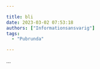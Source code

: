 ```yaml
---

title: bli
date: 2023-03-02 07:53:18
authors: ["Informationsansvarig"]
tags: 
  - "Pubrunda"

---
```

...
